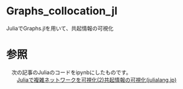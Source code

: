 # Graphs_collocation_jl
JuliaでGraphs.jlを用いて、共起情報の可視化

# 参照
　次の記事のJuliaのコードをipynbにしたものです。  
　　[Juliaで複雑ネットワークを可視化(2)共起情報の可視化(julialang.jp)](https://julialang.jp/2022/06/18/graphs2/)
